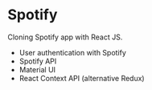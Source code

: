 # Spotify

Cloning Spotify app with React JS.

- User authentication with Spotify
- Spotify API
- Material UI
- React Context API (alternative Redux)
